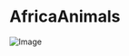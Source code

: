 # AfricaAnimals
![Image](https://user-images.githubusercontent.com/86624629/126112942-a2bda48e-5cd1-4ea0-b6dd-ac1bea3ecb69.png)
